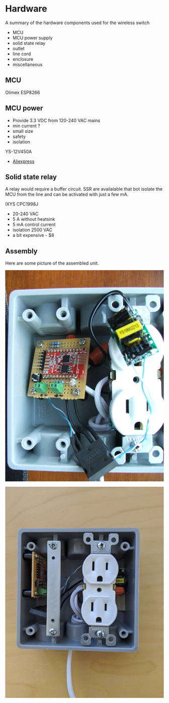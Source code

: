 # Hardware
A summary of the hardware components used for the wireless switch

- MCU
- MCU power supply
- solid state relay
- outlet
- line cord
- enclosure
- miscellaneous

## MCU
Olimex ESP8266
 
 ## MCU power
 - Provide 3.3 VDC from 120-240 VAC mains
 - min current ?
 - small size
 - safety
 - isolation
 
 YS-12V450A
 - [Aliexpress](https://www.aliexpress.com/item/33021479220.html)
 
 ## Solid state relay
 A relay would require a buffer circuit. SSR are availalable that bot isolate the MCU from the line and can be activated with just a few mA.
 
 IXYS CPC1998J
 - 20-240 VAC
 - 5 A without heatsink
 - 5 mA control current
 - isolation 2500 VAC
 - a bit expensive - $8
 
 ## Assembly
 Here are some picture of the assembled unit.
 
 ![The internal components](/doc/housing.jpg)
 
 ![Complete assembly with cover off](/doc/cover-off.jpg)
